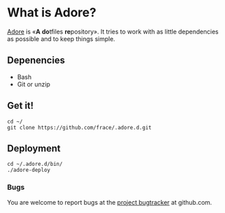# What is Adore?
[Adore][what-adore] is «**A** **do**tfiles **re**pository».
It tries to work with as little dependencies as possible and to keep things
simple.

[what-adore]:https://github.com/frace/.adore.d

## Depenencies
- Bash
- Git or unzip


## Get it!
```
cd ~/
git clone https://github.com/frace/.adore.d.git
```


## Deployment
```
cd ~/.adore.d/bin/
./adore-deploy
```


### Bugs
You are welcome to report bugs at the [project bugtracker][bugs-tracker] at github.com.

[bugs-tracker]: https://github.com/frace/.adore.d/issues
